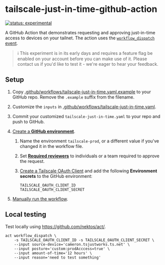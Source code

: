 # tailscale-just-in-time-github-action

[![status: experimental](https://img.shields.io/badge/status-experimental-blue)](https://tailscale.com/kb/1167/release-stages/#experimental)

A GitHub Action that demonstrates requesting and approving just-in-time access to devices on your tailnet. The action uses the [`workflow_dispatch` event](https://docs.github.com/en/actions/managing-workflow-runs-and-deployments/managing-workflow-runs/manually-running-a-workflow).

> :information_source: This experiment is in its early days and requires a feature flag be
> enabled on your account before you can make use of it. Please contact us if
> you'd like to test it - we're eager to hear your feedback.

## Setup

1. Copy [.github/workflows/tailscale-just-in-time.yaml.example](.github/workflows/tailscale-just-in-time.yaml.example) to your GitHub repo. Remove the `.example` suffix from the filename.
1. Customize the `inputs` in [.github/workflows/tailscale-just-in-time.yaml](.github/workflows/tailscale-just-in-time.yaml).
1. Commit your customized `tailscale-just-in-time.yaml` to your repo and push to GitHub.
1. [Create a **GitHub environment**](https://docs.github.com/en/actions/managing-workflow-runs-and-deployments/managing-deployments/managing-environments-for-deployment#creating-an-environment).
    1. Name the environment `tailscale-prod`, or a different value if you've changed it in the workflow file.
    1. Set [**Required reviewers**](https://docs.github.com/en/actions/managing-workflow-runs-and-deployments/managing-deployments/managing-environments-for-deployment#required-reviewers) to individuals or a team required to approve the request.
    1. [Create a Tailscale OAuth Client](https://tailscale.com/kb/1215/oauth-clients) and add the following **Environment secrets** to the GitHub environment:

        ```shell
        TAILSCALE_OAUTH_CLIENT_ID
        TAILSCALE_OAUTH_CLIENT_SECRET
        ```

1. [Manually run the workflow](https://docs.github.com/en/actions/managing-workflow-runs-and-deployments/managing-workflow-runs/manually-running-a-workflow).

## Local testing

Test locally using <https://github.com/nektos/act/>.

```shell
act workflow_dispatch \
    -s TAILSCALE_OAUTH_CLIENT_ID -s TAILSCALE_OAUTH_CLIENT_SECRET \
    --input source-device='cameron.tsjustworks.ts.net' \
    --input posture='custom:prodAcccess=true' \
    --input amount-of-time='12 hours' \
    --input reason='need to test something'
```
